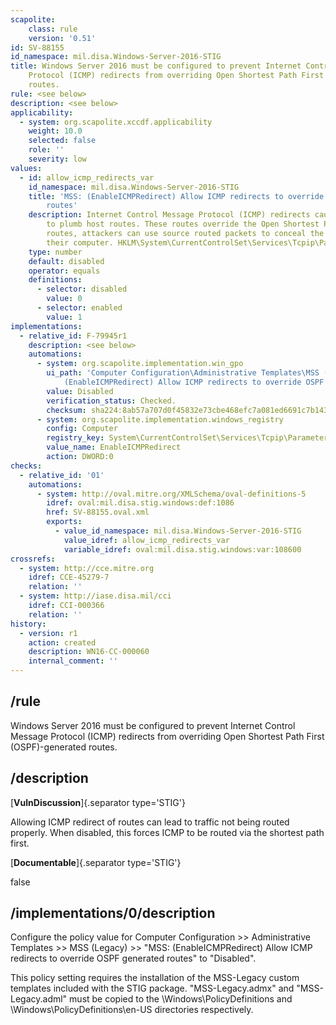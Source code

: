 ```yaml
---
scapolite:
    class: rule
    version: '0.51'
id: SV-88155
id_namespace: mil.disa.Windows-Server-2016-STIG
title: Windows Server 2016 must be configured to prevent Internet Control Message
    Protocol (ICMP) redirects from overriding Open Shortest Path First (OSPF)-generated
    routes.
rule: <see below>
description: <see below>
applicability:
  - system: org.scapolite.xccdf.applicability
    weight: 10.0
    selected: false
    role: ''
    severity: low
values:
  - id: allow_icmp_redirects_var
    id_namespace: mil.disa.Windows-Server-2016-STIG
    title: 'MSS: (EnableICMPRedirect) Allow ICMP redirects to override OSPF generated
        routes'
    description: Internet Control Message Protocol (ICMP) redirects cause the stack
        to plumb host routes. These routes override the Open Shortest Path First (OSPF)generated
        routes, attackers can use source routed packets to conceal the address of
        their computer. HKLM\System\CurrentControlSet\Services\Tcpip\Parameters\EnableICMPRedirect
    type: number
    default: disabled
    operator: equals
    definitions:
      - selector: disabled
        value: 0
      - selector: enabled
        value: 1
implementations:
  - relative_id: F-79945r1
    description: <see below>
    automations:
      - system: org.scapolite.implementation.win_gpo
        ui_path: 'Computer Configuration\Administrative Templates\MSS (Legacy)\MSS:
            (EnableICMPRedirect) Allow ICMP redirects to override OSPF generated routes'
        value: Disabled
        verification_status: Checked.
        checksum: sha224:8ab57a707d0f45832e73cbe468efc7a081ed6691c7b143aef4041b53
      - system: org.scapolite.implementation.windows_registry
        config: Computer
        registry_key: System\CurrentControlSet\Services\Tcpip\Parameters
        value_name: EnableICMPRedirect
        action: DWORD:0
checks:
  - relative_id: '01'
    automations:
      - system: http://oval.mitre.org/XMLSchema/oval-definitions-5
        idref: oval:mil.disa.stig.windows:def:1086
        href: SV-88155.oval.xml
        exports:
          - value_id_namespace: mil.disa.Windows-Server-2016-STIG
            value_idref: allow_icmp_redirects_var
            variable_idref: oval:mil.disa.stig.windows:var:108600
crossrefs:
  - system: http://cce.mitre.org
    idref: CCE-45279-7
    relation: ''
  - system: http://iase.disa.mil/cci
    idref: CCI-000366
    relation: ''
history:
  - version: r1
    action: created
    description: WN16-CC-000060
    internal_comment: ''
---
```



## /rule

Windows Server 2016 must be configured to prevent Internet Control Message Protocol (ICMP) redirects from overriding Open Shortest Path First (OSPF)-generated routes.

## /description

[**VulnDiscussion**]{.separator type='STIG'}

Allowing ICMP redirect of routes can lead to traffic not being routed properly. When disabled, this forces ICMP to be routed via the shortest path first.

[**Documentable**]{.separator type='STIG'}

false

## /implementations/0/description

Configure the policy value for Computer Configuration >> Administrative Templates >> MSS (Legacy) >> "MSS: (EnableICMPRedirect) Allow ICMP redirects to override OSPF generated routes" to "Disabled".

This policy setting requires the installation of the MSS-Legacy custom templates included with the STIG package. "MSS-Legacy.admx" and "MSS-Legacy.adml" must be copied to the \Windows\PolicyDefinitions and \Windows\PolicyDefinitions\en-US directories respectively.
